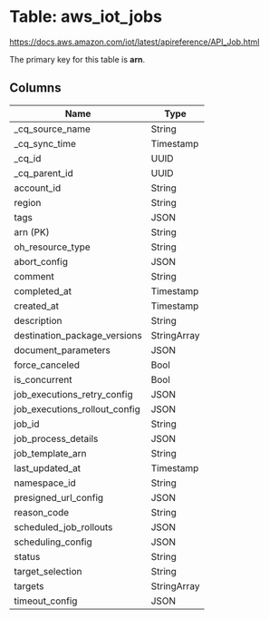 # Table: aws_iot_jobs

https://docs.aws.amazon.com/iot/latest/apireference/API_Job.html

The primary key for this table is **arn**.



## Columns
| Name          | Type          |
| ------------- | ------------- |
|_cq_source_name|String|
|_cq_sync_time|Timestamp|
|_cq_id|UUID|
|_cq_parent_id|UUID|
|account_id|String|
|region|String|
|tags|JSON|
|arn (PK)|String|
|oh_resource_type|String|
|abort_config|JSON|
|comment|String|
|completed_at|Timestamp|
|created_at|Timestamp|
|description|String|
|destination_package_versions|StringArray|
|document_parameters|JSON|
|force_canceled|Bool|
|is_concurrent|Bool|
|job_executions_retry_config|JSON|
|job_executions_rollout_config|JSON|
|job_id|String|
|job_process_details|JSON|
|job_template_arn|String|
|last_updated_at|Timestamp|
|namespace_id|String|
|presigned_url_config|JSON|
|reason_code|String|
|scheduled_job_rollouts|JSON|
|scheduling_config|JSON|
|status|String|
|target_selection|String|
|targets|StringArray|
|timeout_config|JSON|